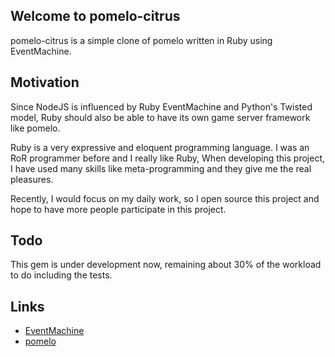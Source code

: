 ## Welcome to pomelo-citrus

pomelo-citrus is a simple clone of pomelo written in Ruby using EventMachine.

## Motivation

Since NodeJS is influenced by Ruby EventMachine and Python's Twisted model, Ruby should also be able to have its own game server framework like pomelo.

Ruby is a very expressive and eloquent programming language. I was an RoR programmer before and I really like Ruby, When developing this project, I have used many skills like meta-programming and they give me the real pleasures.

Recently, I would focus on my daily work, so I open source this project and hope to have more people participate in this project.

## Todo

This gem is under development now, remaining about 30% of the workload to do including the tests.

## Links

* [EventMachine](https://github.com/eventmachine/eventmachine)
* [pomelo](https://github.com/NetEase/pomelo)